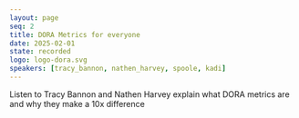 ```yaml
---
layout: page
seq: 2
title: DORA Metrics for everyone
date: 2025-02-01
state: recorded
logo: logo-dora.svg
speakers: [tracy_bannon, nathen_harvey, spoole, kadi]
---
```

Listen to Tracy Bannon and Nathen Harvey explain what DORA metrics are and why they make a 10x difference